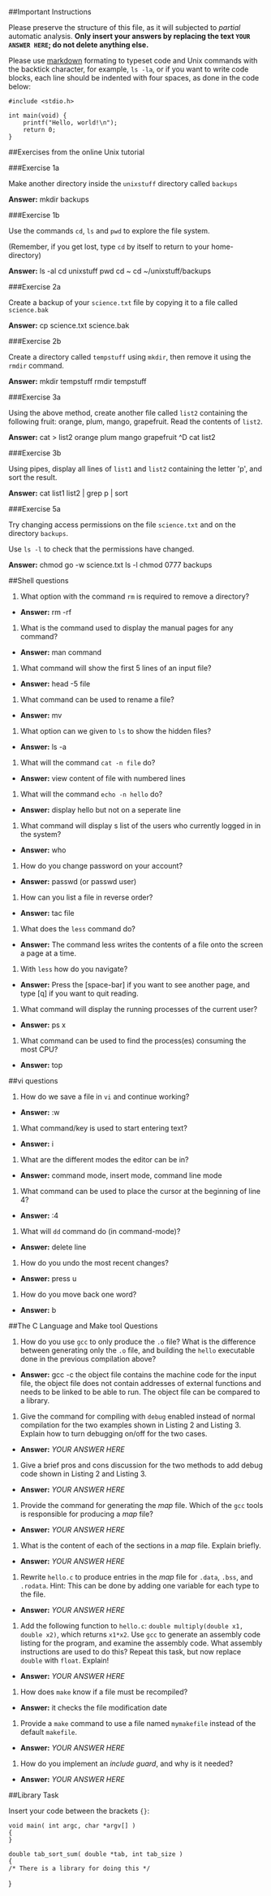 ##Important Instructions

Please preserve the structure of this file, as it will subjected to *partial*
automatic analysis. **Only insert your answers by replacing the text `YOUR ANSWER HERE`; do not delete anything else.** 

Please use [markdown](https://help.github.com/articles/markdown-basics) formating to typeset code and Unix commands with the backtick character, for example, `ls -la`, or if you want to write code blocks, each line should be indented with four spaces, as done in the code below:

    #include <stdio.h>
    
    int main(void) {
    	printf("Hello, world!\n");
    	return 0;
    }


##Exercises from the online Unix tutorial

###Exercise 1a

Make another directory inside the `unixstuff` directory called `backups`

**Answer:** mkdir backups

###Exercise 1b

Use the commands `cd`, `ls` and `pwd` to explore the file system.

(Remember, if you get lost, type `cd` by itself to return to your home-directory)

**Answer:** ls -al 
cd unixstuff 
pwd 
cd ~ 
cd ~/unixstuff/backups 

###Exercise 2a

Create a backup of your `science.txt` file by copying it to a file called `science.bak`

**Answer:** cp science.txt science.bak

###Exercise 2b

Create a directory called `tempstuff` using `mkdir`, then remove it using the `rmdir` command.

**Answer:** mkdir tempstuff 
rmdir tempstuff

###Exercise 3a

Using the above method, create another file called `list2` containing the following fruit: orange, plum, mango, grapefruit. Read the contents of `list2`.

**Answer:** cat > list2
orange
plum
mango
grapefruit
^D
cat list2

###Exercise 3b

Using pipes, display all lines of `list1` and `list2` containing the letter 'p', and sort the result.

**Answer:** cat list1 list2 | grep p | sort

###Exercise 5a

Try changing access permissions on the file `science.txt` and on the directory `backups`.

Use `ls -l` to check that the permissions have changed.

**Answer:** chmod go -w science.txt
ls -l
chmod 0777 backups

##Shell questions

1. What option with the command `rm` is required to remove a directory?
  - **Answer:** rm -rf 
1. What is the command used to display the manual pages for any command?
  - **Answer:** man command
1. What command will show the first 5 lines of an input file?
  - **Answer:** head -5 file
1. What command can be used to rename a file?
  - **Answer:** mv
1. What option can we given to `ls` to show the hidden files?
  - **Answer:** ls -a
1. What will the command `cat -n file` do?
  - **Answer:** view content of file with numbered lines
1. What will the command `echo -n hello` do?
  - **Answer:** display hello but not on a seperate line
1. What command will display s list of the users who currently logged in in the system?
  - **Answer:** who
1. How do you change password on your account?
  - **Answer:** passwd (or passwd user)
1. How can you list a file in reverse order?
  - **Answer:** tac file
1. What does the `less` command do?
  - **Answer:** The command less writes the contents of a file onto the screen a page at a time.
1. With `less` how do you navigate?
  - **Answer:** Press the [space-bar] if you want to see another page, and type [q] if you want to quit reading.
1. What command will display the running processes of the current user?
  - **Answer:** ps x
1. What command can be used to find the process(es) consuming the most CPU?
  - **Answer:** top

##vi questions
1. How do we save a file in `vi` and continue working?
  - **Answer:** :w
1. What command/key is used to start entering text?
  - **Answer:** i
1. What are the different modes the editor can be in?
  - **Answer:** command mode, insert mode, command line mode
1. What command can be used to place the cursor at the beginning of line 4?
  - **Answer:** :4
1. What will `dd` command do (in command-mode)?
  - **Answer:** delete line
1. How do you undo the most recent changes?
  - **Answer:** press u
1. How do you move back one word?
  - **Answer:** b

##The C Language and Make tool Questions

1. How do you use `gcc` to only produce the `.o` file?  What is the difference between generating only the `.o` file, and building the `hello` executable done in the previous compilation above?
  - **Answer:** gcc -c 
		the object file contains the machine code for the input file, the object file does not contain addresses of external functions and needs to be linked to be able to run. The object file can be compared to a library.  
1. Give the command for compiling with `debug` enabled instead of normal compilation for the two examples shown in Listing 2 and Listing 3. Explain how to turn debugging on/off for the two cases.
  - **Answer:** *YOUR ANSWER HERE*
1. Give a brief pros and cons discussion for the two methods to add debug code shown in Listing 2 and Listing 3.
  - **Answer:** *YOUR ANSWER HERE*
1. Provide the command for generating the *map* file. Which of the `gcc` tools is responsible for producing a *map* file?
  - **Answer:** *YOUR ANSWER HERE*
1. What is the content of each of the sections in a *map* file. Explain briefly.
  - **Answer:** *YOUR ANSWER HERE*
1. Rewrite `hello.c` to produce entries in the *map* file for `.data`, `.bss`, and `.rodata`. Hint: This can be done by adding one variable for each type to the file.
  - **Answer:** *YOUR ANSWER HERE*
1. Add the following function to `hello.c`: `double multiply(double x1, double x2)`, which returns `x1*x2`. Use `gcc` to generate an assembly code listing for the program, and examine the assembly code. What assembly instructions are used to do this? Repeat this task, but now replace `double` with `float`. Explain!
  - **Answer:** *YOUR ANSWER HERE*
1. How does `make` know if a file must be recompiled?
  - **Answer:** it checks the file modification date
1. Provide a `make` command to use a file named `mymakefile` instead of the default `makefile`.
  - **Answer:** *YOUR ANSWER HERE*
1. How do you implement an *include guard*, and why is it needed?
  - **Answer:** *YOUR ANSWER HERE*

##Library Task

Insert your code between the brackets `{}`:

    void main( int argc, char *argv[] )
	{
    }
    
	double tab_sort_sum( double *tab, int tab_size )
	{
	/* There is a library for doing this */	
}


